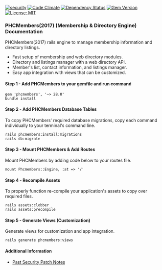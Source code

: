 [![security](https://hakiri.io/github/PHCNetworks/phc-members/master.svg)](https://hakiri.io/github/PHCNetworks/phc-members/master)
[![Code Climate](https://codeclimate.com/github/PHCNetworks/phc-members/badges/gpa.svg)](https://codeclimate.com/github/PHCNetworks/phc-members)
[![Dependency Status](https://gemnasium.com/badges/github.com/PHCNetworks/phc-members.svg)](https://gemnasium.com/github.com/PHCNetworks/phc-members)
[![Gem Version](https://badge.fury.io/rb/phcmembers.svg)](https://badge.fury.io/rb/phcmembers)
[![License: MIT](https://img.shields.io/badge/License-MIT-blue.svg)](https://github.com/PHCNetworks/phc-members/blob/master/MIT-LICENSE)  

### PHCMembers(2017) (Membership & Directory Engine) Documentation
PHCMembers(2017) rails engine to manage membership information and directory listings.  

* Fast setup of membership and web directory modules.
* Directory and listings manager with a web directory API.
* Member's list, contact information, and listings manager.
* Easy app integration with views that can be customized.

#### Step 1 - Add PHCMembers to your gemfile and run command   

	gem 'phcmembers', '~> 28.0'
	bundle install

#### Step 2 - Add PHCMembers Database Tables  
To copy PHCMembers' required database migrations, copy each command individually to your terminal's command line.  

	rails phcmembers:install:migrations
	rails db:migrate

#### Step 3 - Mount PHCMembers & Add Routes
Mount PHCMembers by adding code below to your routes file.  

	mount Phcmembers::Engine, :at => '/'

#### Step 4 - Recompile Assets  
To properly function re-compile your application's assets to copy over required files.

	rails assets:clobber
	rails assets:precompile  

#### Step 5 - Generate Views  (Customization)
Generate views for customization and app integration.  

	rails generate phcmembers:views

#### Additional Information

- [Past Security Patch Notes](https://github.com/PHCNetworks/phc-members/wiki/Critical-Security-Updates)
